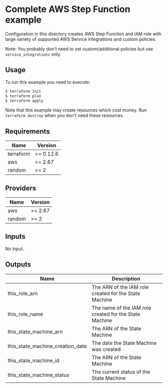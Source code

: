# Complete AWS Step Function example

Configuration in this directory creates AWS Step Function and IAM role with large variety of supported AWS Service integrations and custom policies.

Note: You probably don't need to set custom/additional policies but use `service_integrations` only.


## Usage

To run this example you need to execute:

```bash
$ terraform init
$ terraform plan
$ terraform apply
```

Note that this example may create resources which cost money. Run `terraform destroy` when you don't need these resources.

<!-- BEGINNING OF PRE-COMMIT-TERRAFORM DOCS HOOK -->
## Requirements

| Name | Version |
|------|---------|
| terraform | >= 0.12.6 |
| aws | >= 2.67 |
| random | >= 2 |

## Providers

| Name | Version |
|------|---------|
| aws | >= 2.67 |
| random | >= 2 |

## Inputs

No input.

## Outputs

| Name | Description |
|------|-------------|
| this\_role\_arn | The ARN of the IAM role created for the State Machine |
| this\_role\_name | The name of the IAM role created for the State Machine |
| this\_state\_machine\_arn | The ARN of the State Machine |
| this\_state\_machine\_creation\_date | The date the State Machine was created |
| this\_state\_machine\_id | The ARN of the State Machine |
| this\_state\_machine\_status | The current status of the State Machine |

<!-- END OF PRE-COMMIT-TERRAFORM DOCS HOOK -->
